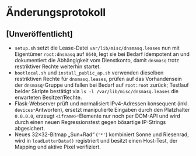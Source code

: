 # Änderungsprotokoll

## [Unveröffentlicht]
- `setup.sh` setzt die Lease-Datei `var/lib/misc/dnsmasq.leases` nun mit Eigentümer `root:dnsmasq` auf `0640`, legt sie bei
  Bedarf idempotent an und dokumentiert die Abhängigkeit vom Dienstkonto, damit `dnsmasq` trotz restriktiver Rechte weiterhin
  startet.
- `bootlocal.sh` und `install_public_ap.sh` verwenden dieselben restriktiven Rechte für `dnsmasq.leases`, prüfen auf das
  Vorhandensein der `dnsmasq`-Gruppe und fallen bei Bedarf auf `root:root` zurück; Testlauf beider Skripte bestätigt via
  `ls -l /var/lib/misc/dnsmasq.leases` die erwarteten Besitzer/Rechte.
- Flask-Webserver prüft und normalisiert IPv4-Adressen konsequent (inkl. `devices`-Antworten), ersetzt manipulierte Eingaben
  durch den Platzhalter `0.0.0.0`, erzeugt `<iframe>`-Elemente nur noch per DOM-API und wird durch einen neuen Regressionstest
  gegen bösartige IP-Strings abgesichert.
- Neues 32×32-Bitmap „Sun+Rad“ (`'*'`) kombiniert Sonne und Riesenrad, wird in `loadLetterData()` registriert und besitzt einen
  Host-Test, der Mapping und aktive Pixel verifiziert.
